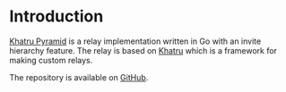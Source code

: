 # Introduction

[Khatru Pyramid](https://github.com/github-tijlxyz/khatru-pyramid "Khatru Pyramid") is a relay implementation written in Go with an invite hierarchy feature. The relay is based on [Khatru](https://github.com/fiatjaf/khatru "Khatru") which is a framework for making custom relays.

The repository is available on [GitHub](https://github.com/github-tijlxyz/khatru-pyramid "GitHub").
